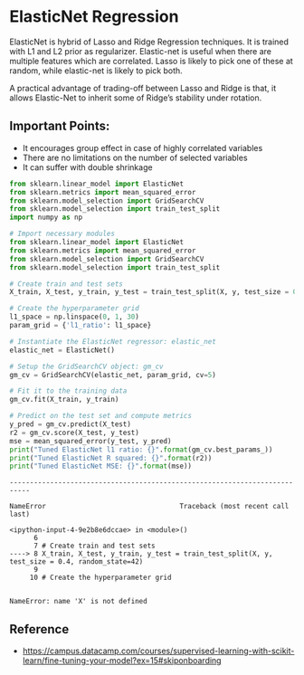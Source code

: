 
# ElasticNet Regression

ElasticNet is hybrid of Lasso and Ridge Regression techniques. It is trained with L1 and L2 prior as regularizer. Elastic-net is useful when there are multiple features which are correlated. Lasso is likely to pick one of these at random, while elastic-net is likely to pick both.



A practical advantage of trading-off between Lasso and Ridge is that, it allows Elastic-Net to inherit some of Ridge’s stability under rotation.



## Important Points:
- It encourages group effect in case of highly correlated variables
- There are no limitations on the number of selected variables
- It can suffer with double shrinkage


```python
from sklearn.linear_model import ElasticNet
from sklearn.metrics import mean_squared_error
from sklearn.model_selection import GridSearchCV
from sklearn.model_selection import train_test_split
import numpy as np
```


```python
# Import necessary modules
from sklearn.linear_model import ElasticNet
from sklearn.metrics import mean_squared_error
from sklearn.model_selection import GridSearchCV
from sklearn.model_selection import train_test_split

# Create train and test sets
X_train, X_test, y_train, y_test = train_test_split(X, y, test_size = 0.4, random_state=42)

# Create the hyperparameter grid
l1_space = np.linspace(0, 1, 30)
param_grid = {'l1_ratio': l1_space}

# Instantiate the ElasticNet regressor: elastic_net
elastic_net = ElasticNet()

# Setup the GridSearchCV object: gm_cv
gm_cv = GridSearchCV(elastic_net, param_grid, cv=5)

# Fit it to the training data
gm_cv.fit(X_train, y_train)

# Predict on the test set and compute metrics
y_pred = gm_cv.predict(X_test)
r2 = gm_cv.score(X_test, y_test)
mse = mean_squared_error(y_test, y_pred)
print("Tuned ElasticNet l1 ratio: {}".format(gm_cv.best_params_))
print("Tuned ElasticNet R squared: {}".format(r2))
print("Tuned ElasticNet MSE: {}".format(mse))

```


    ---------------------------------------------------------------------------

    NameError                                 Traceback (most recent call last)

    <ipython-input-4-9e2b8e6dccae> in <module>()
          6 
          7 # Create train and test sets
    ----> 8 X_train, X_test, y_train, y_test = train_test_split(X, y, test_size = 0.4, random_state=42)
          9 
         10 # Create the hyperparameter grid


    NameError: name 'X' is not defined


## Reference
- https://campus.datacamp.com/courses/supervised-learning-with-scikit-learn/fine-tuning-your-model?ex=15#skiponboarding

